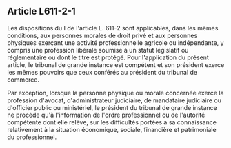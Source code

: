 Article L611-2-1
----
Les dispositions du I de l'article L. 611-2 sont applicables, dans les mêmes
conditions, aux personnes morales de droit privé et aux personnes physiques
exerçant une activité professionnelle agricole ou indépendante, y compris une
profession libérale soumise à un statut législatif ou réglementaire ou dont le
titre est protégé. Pour l'application du présent article, le tribunal de grande
instance est compétent et son président exerce les mêmes pouvoirs que ceux
conférés au président du tribunal de commerce.

Par exception, lorsque la personne physique ou morale concernée exerce la
profession d'avocat, d'administrateur judiciaire, de mandataire judiciaire ou
d'officier public ou ministériel, le président du tribunal de grande instance ne
procède qu'à l'information de l'ordre professionnel ou de l'autorité compétente
dont elle relève, sur les difficultés portées à sa connaissance relativement à
la situation économique, sociale, financière et patrimoniale du professionnel.
